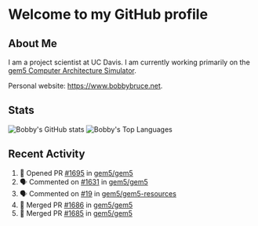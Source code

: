 # Welcome to my GitHub profile

## About Me

I am a project scientist at UC Davis. I am currently working primarily on the [gem5 Computer Architecture Simulator](https://github.com/gem5).

Personal website: <https://www.bobbybruce.net>.

## Stats

![Bobby's GitHub stats](https://github-readme-stats.vercel.app/api?username=bobbyrbruce&show_icons=true&theme=responsive&include_all_commits=true&count_private=true&show=reviews&disable_animations=true)
![Bobby's Top Languages ](https://github-readme-stats.vercel.app/api/top-langs/?username=bobbyrbruce&layout=compact&theme=responsive&count_private=true&langs_count=10&disable_animations=true)

## Recent Activity

<!--START_SECTION:activity-->
1. 💪 Opened PR [#1695](https://github.com/gem5/gem5/pull/1695) in [gem5/gem5](https://github.com/gem5/gem5)
2. 🗣 Commented on [#1631](https://github.com/gem5/gem5/pull/1631#issuecomment-2425437480) in [gem5/gem5](https://github.com/gem5/gem5)
3. 🗣 Commented on [#19](https://github.com/gem5/gem5-resources/pull/19#issuecomment-2425427740) in [gem5/gem5-resources](https://github.com/gem5/gem5-resources)
4. 🎉 Merged PR [#1686](https://github.com/gem5/gem5/pull/1686) in [gem5/gem5](https://github.com/gem5/gem5)
5. 🎉 Merged PR [#1685](https://github.com/gem5/gem5/pull/1685) in [gem5/gem5](https://github.com/gem5/gem5)
<!--END_SECTION:activity-->

